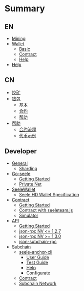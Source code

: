 # Summary

## EN

* [Mining](EN/mining/mining.md)
* [Wallet](EN/wallet/wallet.md)
    * [Basic](EN/wallet/basic.md)
    * [Contract](EN/wallet/contract.md)
    * [Help](EN/wallet/help.md)
* [Help](EN/help.md)

## CN

* [挖矿](CN/mining/挖矿.md)
* [钱包](CN/wallet/钱包.md)
    * [基本](CN/wallet/基本.md)
    * [合约](CN/wallet/合约.md)
    * [帮助](CN/wallet/帮助.md)
* [帮助](CN/帮助.md)
    * [合约流程](CN/合约流程/基于Seele开发部署合约流程.md)
    * [代币示例](CN/合约流程/ERC20代币合约示例.md)

## Developer

* [General]()
    * [Sharding](Dev/gen/sharding.md)
* [Go-seele]()
    * [Getting Started](Dev/go-seele/gettingStarted.md)
    * [Private Net](Dev/go-seele/privateNet.md)
* [SeeleWallet]()
    * [Seele HD Wallet Specification](Dev/wallet/SIP.md)
* [Contract]()
    * [Getting Started](Dev/contract/contract.md)
    * [Contract with seeleteam.js](Dev/contract/useContract.md)
    * [Simulator](Dev/contract/simulator.md)
* [API]()
    * [Getting Started](Dev/api/api.md)
    * [json-rpc NV <= 1.2.7](Dev/api/RPC127.md)
    * [json-rpc NV >= 1.3.0](Dev/api/RPC.md)
    * [json-subchain-rpc](Dev/anchor/subchain_rpc.md)
* [Subchain]()
    * [seele-anchor-cli]()
      * [User Guide](Dev/anchor/0-user.md)
      * [Test Guide](Dev/anchor/1-test.md)
      * [Help](Dev/anchor/3-misc.md)
      * [Configurate](Dev/anchor/2-conf.md)
    * [Contract](Dev/anchor/subchain_contract.md)
    * [Subchain Network](Dev/anchor/subchain_start.md)
